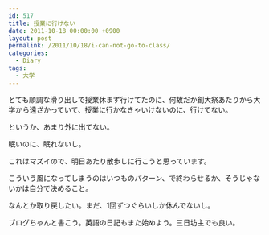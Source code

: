 ```yaml
---
id: 517
title: 授業に行けない
date: 2011-10-18 00:00:00 +0900
layout: post
permalink: /2011/10/18/i-can-not-go-to-class/
categories:
  - Diary
tags:
  - 大学
---
```

とても順調な滑り出しで授業休まず行けてたのに、何故だか創大祭あたりから大学から遠ざかっていて、授業に行かなきゃいけないのに、行けてない。
  
というか、あまり外に出てない。
  
眠いのに、眠れないし。
  
これはマズイので、明日あたり散歩しに行こうと思っています。
  
こういう風になってしまうのはいつものパターン、で終わらせるか、そうじゃないかは自分で決めること。
  
なんとか取り戻したい。まだ、1回ずつぐらいしか休んでないし。
  
ブログちゃんと書こう。英語の日記もまた始めよう。三日坊主でも良い。
